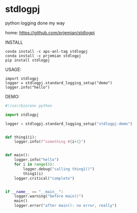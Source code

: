 # stdlogpj
python logging done my way

home: https://github.com/prjemian/stdlogpj

INSTALL

    conda install -c aps-anl-tag stdlogpj
    conda install -c prjemian stdlogpj
    pip install stdlogpj

USAGE:

    import stdlogpj
    logger = stdlogpj.standard_logging_setup("demo")
    logger.info("hello")

DEMO:

```python
#!/usr/bin/env python

import stdlogpj

logger = stdlogpj.standard_logging_setup("stdlogpj-demo")


def thing1(i):
    logger.info(f"something #{i+1}")


def main():
    logger.info("hello")
    for i in range(5):
        logger.debug("calling thing1()")
        thing1(i)
    logger.critical("complete")


if __name__ == "__main__":
    logger.warning("before main()")
    main()
    logger.error("after main(): no error, really")
```
